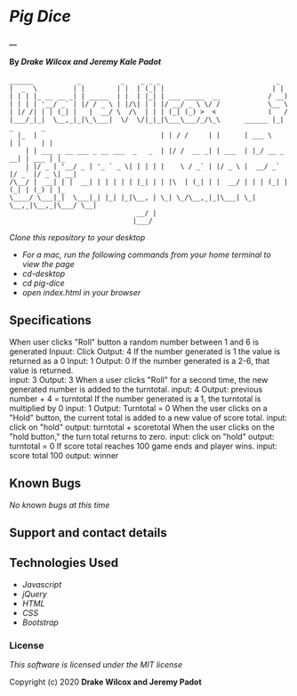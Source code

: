 # _Pig Dice_

#### __

#### By _**Drake Wilcox and Jeremy Kale Padot**_
 
```                                       
______           _          _    _ _ _                             _                  
|  _  \         | |        | |  | (_| |                           | |                 
| | | |_ __ __ _| | _____  | |  | |_| | ___ _____  __            / __)                
| | | | '__/ _` | |/ / _ \ | |/\| | | |/ __/ _ \ \/ /            \__ \                
| |/ /| | | (_| |   |  __/ \  /\  | | | (_| (_) >  <             (   /                
|___/_|_|  \__,_|_|\_\___|  \/  \/|_|_|\___\___/_/\_\      ______ |_|     _       _   
  |_  |                               | | / /     | |      | ___ \       | |     | |  
    | | ___ _ __ ___ _ __ ___  _   _  | |/ /  __ _| | ___  | |_/ __ _  __| | ___ | |_ 
    | |/ _ | '__/ _ | '_ ` _ \| | | | |    \ / _` | |/ _ \ |  __/ _` |/ _` |/ _ \| __|
/\__/ |  __| | |  __| | | | | | |_| | | |\  | (_| | |  __/ | | | (_| | (_| | (_) | |_ 
\____/ \___|_|  \___|_| |_| |_|\__, | \_| \_/\__,_|_|\___| \_|  \__,_|\__,_|\___/ \__|
                                __/ |                                                 
                               |___/    
```

 _Clone this repository to your desktop_
* _For a mac, run the following commands from your home terminal to view the page_
* _cd-desktop_
* _cd pig-dice_
* _open index.html in your browser_

## Specifications

When user clicks "Roll" button a random number between 1 and 6 is generated 
    Inpuut: Click  Output: 4 
If the number generated is 1 the value is returned as a 0
    Input: 1 Output: 0
If the number generated is a 2-6, that value is returned.   
    input: 3 Output: 3
When a user clicks "Roll" for a second time, the new generated number is added to the turntotal.
    input: 4 Output: previous number + 4 = turntotal
If the number generated is a 1, the turntotal is multiplied by 0 
    input: 1 Output: Turntotal = 0 
When the user clicks on a "Hold" button, the current total is added to a new value of score total. 
    input: click on "hold" output: turntotal + scoretotal
When the user clicks on the "hold button," the turn total returns to zero.
    input: click on "hold" output: turntotal = 0 
If score total reaches 100 game ends and player wins.
    input: score total 100 output: winner





                                                                         
## Known Bugs

_No known bugs at this time_

## Support and contact details



## Technologies Used

* _Javascript_
* _jQuery_
* _HTML_
* _CSS_
* _Bootstrap_

### License

*This software is licensed under the MIT license*

Copyright (c) 2020 **Drake Wilcox and Jeremy Padot**